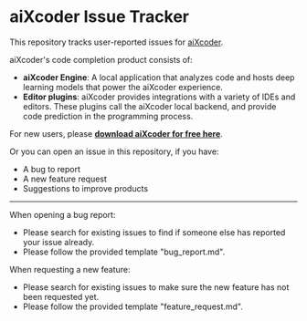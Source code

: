 # aiXcoder Issue Tracker
This repository tracks user-reported issues for [aiXcoder](https://aixcoder.com/en). 

aiXcoder's code completion product consists
of:

- __aiXcoder Engine__: A local application that analyzes code and hosts deep learning models that power the aiXcoder
experience.
- __Editor plugins__: aiXcoder provides integrations with a variety of IDEs and editors. These plugins call the aiXcoder local backend, and provide code prediction in the programming process.

For new users, please [__download aiXcoder for free here__](https://aixcoder.com/en/#/Download).

Or you can open an issue in this repository, if you have:

- A bug to report
- A new feature request
- Suggestions to improve products

---



When opening a bug report:

- Please search for existing issues to find if someone else has reported your issue already. 
- Please follow the provided template "bug_report.md".

When requesting a new feature:

- Please search for existing issues to make sure the new feature has not been requested yet. 
- Please follow the provided template "feature_request.md".
